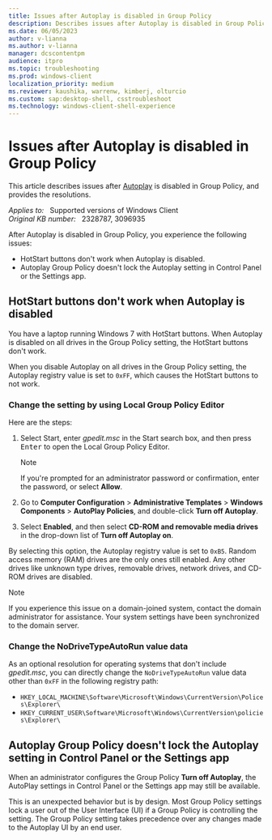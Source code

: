 ```yaml
---
title: Issues after Autoplay is disabled in Group Policy
description: Describes issues after Autoplay is disabled in Group Policy, and provides the resolutions.
ms.date: 06/05/2023
author: v-lianna
ms.author: v-lianna
manager: dcscontentpm
audience: itpro
ms.topic: troubleshooting
ms.prod: windows-client
localization_priority: medium
ms.reviewer: kaushika, warrenw, kimberj, olturcio
ms.custom: sap:desktop-shell, csstroubleshoot
ms.technology: windows-client-shell-experience
---
```

# Issues after Autoplay is disabled in Group Policy

This article describes issues after [Autoplay](/previous-versions/windows/desktop/legacy/cc144212(v=vs.85)) is disabled in Group Policy, and provides the resolutions.

_Applies to:_ &nbsp; Supported versions of Windows Client  
_Original KB number:_ &nbsp; 2328787, 3096935

After Autoplay is disabled in Group Policy, you experience the following issues:

- HotStart buttons don't work when Autoplay is disabled.
- Autoplay Group Policy doesn't lock the Autoplay setting in Control Panel or the Settings app.

## HotStart buttons don't work when Autoplay is disabled

You have a laptop running  Windows 7 with HotStart buttons. When Autoplay is disabled on all drives in the Group Policy setting, the HotStart buttons don't work.

When you disable Autoplay on all drives in the Group Policy setting, the Autoplay registry value is set to `0xFF`, which causes the HotStart buttons to not work.

### Change the setting by using Local Group Policy Editor

Here are the steps:

1. Select Start, enter *gpedit.msc* in the Start search box, and then press <kbd>Enter</kbd> to open the Local Group Policy Editor.

    > [!NOTE]
    > If you're prompted for an administrator password or confirmation, enter the password, or select **Allow**.

2. Go to **Computer Configuration** > **Administrative Templates** > **Windows Components** > **AutoPlay Policies**, and double-click **Turn off Autoplay**.
3. Select **Enabled**, and then select **CD-ROM and removable media drives** in the drop-down list of **Turn off Autoplay on**.

By selecting this option, the Autoplay registry value is set to `0xB5`. Random access memory (RAM) drives are the only ones still enabled. Any other drives like unknown type drives, removable drives, network drives, and CD-ROM drives are disabled.

> [!NOTE]
> If you experience this issue on a domain-joined system, contact the domain administrator for assistance. Your system settings have been synchronized to the domain server.

### Change the NoDriveTypeAutoRun value data

As an optional resolution for operating systems that don't include *gpedit.msc*, you can directly change the `NoDriveTypeAutoRun` value data other than `0xFF` in the following registry path:

- `HKEY_LOCAL_MACHINE\Software\Microsoft\Windows\CurrentVersion\Polices\Explorer\`
- `HKEY_CURRENT_USER\Software\Microsoft\Windows\CurrentVersion\policies\Explorer\`

## Autoplay Group Policy doesn't lock the Autoplay setting in Control Panel or the Settings app

When an administrator configures the Group Policy **Turn off Autoplay**, the AutoPlay settings in Control Panel or the Settings app may still be available.

This is an unexpected behavior but is by design. Most Group Policy settings lock a user out of the User Interface (UI) if a Group Policy is controlling the setting. The Group Policy setting takes precedence over any changes made to the Autoplay UI by an end user.
